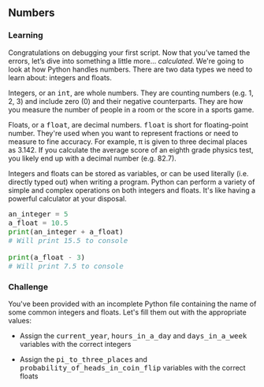 <style>
code, pre {
  font-size: 0.9rem;
}
</style>

## Numbers

### Learning
Congratulations on debugging your first script. Now that you’ve tamed the errors, let’s dive into something a little more… *calculated*. We're going to look at how Python handles numbers. There are two data types we need to learn about: integers and floats.

Integers, or an ```int```, are whole numbers. They are counting numbers (e.g. 1, 2, 3) and include zero (0) and their negative counterparts. They are how you measure the number of people in a room or the score in a sports game.

Floats, or a ```float```, are decimal numbers. ```float``` is short for floating-point number. They're used when you want to represent fractions or need to measure to fine accuracy. For example, π is given to three decimal places as 3.142. If you calculate the average score of an eighth grade physics test, you likely end up with a decimal number (e.g. 82.7).

Integers and floats can be stored as variables, or can be used literally (i.e. directly typed out) when writing a program. Python can perform a variety of simple and complex operations on both integers and floats. It's like having a powerful calculator at your disposal.

```python
an_integer = 5
a_float = 10.5
print(an_integer + a_float)
# Will print 15.5 to console

print(a_float - 3)
# Will print 7.5 to console
```

### Challenge
You've been provided with an incomplete Python file containing the name of some common integers and floats. Let's fill them out with the appropriate values:

- Assign the ```current_year```, ```hours_in_a_day``` and ```days_in_a_week``` variables with the correct integers

- Assign the ```pi_to_three_places``` and ```probability_of_heads_in_coin_flip``` variables with the correct floats